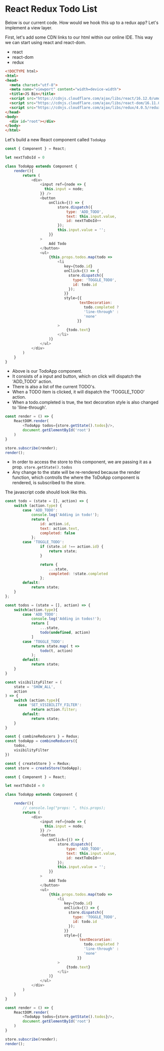 # React Redux Todo List


Below is our current code. How would we hook this up to a redux app?
Let's implement a view layer. 

First, let's add some CDN links to our html within our online IDE. 
This way we can start using react and react-dom.

- react
- react-dom
- redux

```html
<!DOCTYPE html>
<html>
<head>
  <meta charset="utf-8">
  <meta name="viewport" content="width=device-width">
  <title>JS Bin</title>
  <script src="https://cdnjs.cloudflare.com/ajax/libs/react/16.12.0/umd/react.development.js"></script>
  <script src="https://cdnjs.cloudflare.com/ajax/libs/react-dom/16.11.0/cjs/react-dom.development.js"></script>
  <script src="https://cdnjs.cloudflare.com/ajax/libs/redux/4.0.5/redux.js"></script>
</head>
<body>
  <div id="root"></div>
</body>
</html>
```

Let's build a new React component called ```TodoApp```
```javascript
const { Component } = React;

let nextToDoId = 0

class TodoApp extends Component {
    render(){
        return (
            <div>
                <input ref={node => {
                  this.input = node;
                }} />
                <button
                    onClick={() => {
                        store.dispatch({
                            type: 'ADD_TODO',
                            text: this.input.value,
                            id: nextToDoId++
                        });
                        this.input.value = '';
                    }}
                >
                    Add Todo
                </button>
                <ul>
                    {this.props.todos.map(todo =>
                        <li 
                           key={todo.id}
                           onClick={() => {
                             store.dispatch({
                               type: 'TOGGLE_TODO',
                               id: todo.id
                             });
                           }}
                           style={{
                                  textDecoration: 
                                    todo.completed ? 
                                    'line-through' : 
                                    'none'
                                 }}
                        >
                            {todo.text}
                        </li>
                    )}
                </ul>
            </div>
        )
    }
}
```
- Above is our TodoApp component. 
- It consists of a input and button, which on click will dispatch the 'ADD_TODO' action. 
- There is also a list of the current TODO's. 
- When a TODO item is clicked, it will dispatch the 'TOGGLE_TODO' action. 
- When a todo.completed is true, the text decoration style is also changed to 'lline-through'.

```javascript
const render = () => {
    ReactDOM.render(
        <TodoApp todos={store.getState().todos}/>, 
        document.getElementById('root')
    )
}

store.subscribe(render);
render();
```
- In order to access the store to this component, we are passing it as a prop. ```store.getState().todos ```
- Any change to the state will be re-rendered because the render function, which controlls the where the ToDoApp component is rendered, is subscribed to the store. 

The javascript code should look like this. 
```javascript
const todo = (state = [], action) => {
    switch (action.type) {
        case 'ADD_TODO':
            console.log('Adding in todo!');
            return {
                id: action.id,
                text: action.text,
                completed: false
            };
        case 'TOGGLE_TODO':
                if (state.id !== action.id) {
                    return state;
                }

                return {
                    ...state,
                    completed: !state.completed
                };
        default:
            return state;
    }
};

const todos = (state = [], action) => {
    switch(action.type){
        case 'ADD_TODO':
            console.log('Adding in todos!');
            return [
                ...state,
                todo(undefined, action)
            ]
        case 'TOGGLE_TODO':
            return state.map( t => 
                todo(t, action)
            );
        default:
            return state;
    }
}

const visibilityFilter = (
    state = 'SHOW_ALL',
    action
) => {
    switch (action.type){
      case 'SET_VISIBILITY_FILTER':
            return action.filter;
        default:
            return state;
    }
}

const { combineReducers } = Redux;
const todoApp = combineReducers({
    todos, 
    visibilityFilter
})

const { createStore } = Redux;
const store = createStore(todoApp);

const { Component } = React;

let nextToDoId = 0

class TodoApp extends Component {

    render(){
        // console.log("props: ", this.props);
        return (
            <div>
                <input ref={node => {
                  this.input = node;
                }} />
                <button
                    onClick={() => {
                        store.dispatch({
                            type: 'ADD_TODO',
                            text: this.input.value,
                            id: nextToDoId++
                        });
                        this.input.value = '';
                    }}
                >
                    Add Todo
                </button>
                <ul>
                    {this.props.todos.map(todo =>
                        <li 
                           key={todo.id}
                           onClick={() => {
                             store.dispatch({
                               type: 'TOGGLE_TODO',
                               id: todo.id
                             });
                           }}
                           style={{
                                  textDecoration: 
                                    todo.completed ? 
                                    'line-through' : 
                                    'none'
                                 }}
                        >
                            {todo.text}
                        </li>
                    )}
                </ul>
            </div>
        )
    }
}

const render = () => {
    ReactDOM.render(
        <TodoApp todos={store.getState().todos}/>, 
        document.getElementById('root')
    )
}

store.subscribe(render);
render();
```
